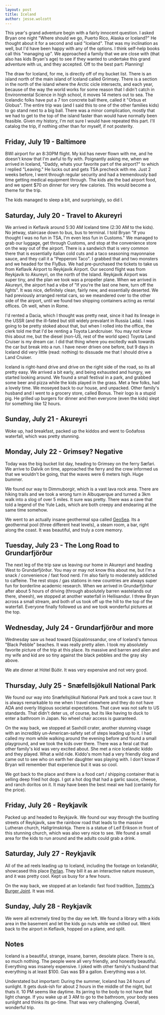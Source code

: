 ```yaml
---
layout: post
title: Iceland
author: jesse.wolcott
---
```


This year's grand adventure begin with a fairly innocent question. I asked Bryan one night "Where should we go, Puerto Rico, Alaska or Iceland?" He thought about it for a second and said "Iceland". That was my inclination as well, but I'd have been happy with any of the options. I think self-help books call this "managing up". We approached a family that we are close with (that also has kids Bryan's age) to see if they wanted to undertake this grand adventure with us, and they accepted. Off to the best part: Planning!

The draw for Iceland, for me, is directly off of my bucket list. There is an island north of the main island of Iceland called Grimsey. There is a section in the north of the island where the Arctic cicle intersects, and each year, because of the way the world works for some reason that I didn't catch in Environmental Science in high school, it moves 14 meters out to sea. The Icelandic folks have put a 7 ton concrete ball there, called it "Orbus et Globus". The entire trip was (and I said this to one of the other families kids) to go stand next to a big ball. There was a minor complication, mostly that we had to get to the top of the island faster than would have normally been feasible. Given my history, I'm not sure I would have repeated this part. I'll catalog the trip, if nothing other than for myself, if not posterity.

## Friday, July 19 - Baltimore

BWI airport for an 8:30PM flight. My kid has never flown with me, and he doesn't know that I'm awful to fly with. Poignantly asking me, when we arrived in Iceland, "Daddy, whats your favorite part of the airport?" to which I replied "Leaving." He lucks out and gets TSA precheck with me. Just 2 weeks before, I went through regular security and had a tremendously bad time getting medical equipment through. The kids ate the bad airport food, and we spent $70 on dinner for very few calories. This would become a theme for the trip.

The kids managed to sleep a bit, and surprisingly, so did I.

## Saturday, July 20 - Travel to Akureyri

We arrived in Keflavik around 5:30 AM Iceland time (2:30 AM to the kids). No jetway, staircase down to bus, bus to terminal. I told Bryan "If you thought I was no fun in TSA, I'm even less fun in Customs." We managed to grab our luggage, get through Customs, and stop at the convenience store on the way out of the airport. There is a sandwich that is very common there that is essentially italian cold cuts and a taco seasoning mayonnaise sauce, and they call it a "Pepperoni Taco". I grabbed that and two monsters and we headed for the FlyBus. We had pre-purchased the tickets to take us from Keflavik Airport to Reykjavík Airport. Our second flight was from Reykjavík to Akureyri, on the north of the Island. Reykjavík Airport was super tiny, and the plan we took was a propeller plane. When we arrived in Akureyri, the airport had a vibe of "If you're the last one here, turn off the lights". It was nice, definitely clean, fairly new, and essentially deserted. We had previously arranged rental cars, so we meandered over to the other side of the airport, until we found two shipping containers acting as rental offices. Oh well, when in Rome. 

I'd rented a Dacia, which I thought was pretty neat, since it had its lineage in the USSR (and the ill-fated but still widely prevalant in Russia Lada). I was going to be pretty stoked about that, but when I rolled into the office, the clerk told me that I'd be renting a Toyota Landcruiser. You may not know this about me, but the diesel (non-US, rest of the world spec) Toyota Land Cruiser is my dream car. I did that thing where you excitedly walk towards the car but break into a run. I have never driven one before, but 9 days in Iceland did very little (read: nothing) to dissuade me that I should drive a Land Cruiser. 

Iceland is right-hand drive and drive on the right side of the road, so its all pretty easy. We arrived a bit early, and being exhausted and hungry, we started looking around. We found a small festival in a park, and grabbed some beer and pizza while the kids played in the grass. Met a few folks, had a lovely time. We moseyed back to our house, and unpacked. Other family's husband and I went to a grocery store, called Bonus. Their logo is a stupid pig. He grilled up burgers for dinner and then everyone (even the kids) slept for something like 12 hours. 

## Sunday, July 21 - Akureyri

Woke up, had breakfast, packed up the kiddos and went to Goðafoss waterfall, which was pretty stunning. 

## Monday, July 22 - Grimsey? Negative

Today was the big bucket list day, heading to Grimsey on the ferry Sæfari. We arrive to Dalvik on time, approached the ferry and the crew informed us that we wouldn't be going, that the waves were 6 meters high. Huge bummer. 

We found our way to Dimmuborgir, which is a vast lava rock area. There are hiking trails and we took a wrong turn in Albuquerque and turned a 3km walk into a slog of over 5 miles. It sure was pretty. There was a cave that told a legend of the Yule Lads, which are both creepy and endearing at the same time somehow.

We went to an actually insane geothermal spa called [GeoSea](https://www.geosea.is/en). Its a geothermal pool (three different heat levels), a steam room, a bar, right along the coast. It was beautiful, and truly a core memory. 

## Tuesday, July 23 - The Long Road to Grundarfjörður

The next leg of the trip saw us leaving our home in Akureyri and heading West to Grundarfjörður. You may or may not know this about me, but I'm a snack / convenience / fast food nerd. I'm also fairly to moderately addicted to caffeine. The rest stops / gas stations in new countries are always super fun for borderline academic research. When we arrived in Grundarfjörður after about 5 hours of driving (through absolutely barren wastelands out there, sheesh), we stopped at another waterfall in Hellisandur. I threw Bryan across a small stream, and both of us took off up the hill to the top of the waterfall. Everyone finally followed us and we took wonderful pictures at the top.

## Wednesday, July 24 - Grundarfjörður and more

Wednesday saw us head toward Djúpalónssandur, one of Iceland's famous "Black Pebble" beaches. It was really pretty alien. I took my absolutely favorite picture of the trip at this place. Its massive and barren and alien and my wife and kid are so tiny against the black pebbles and the gray sky above. 

We ate dinner at Hótel Búðir. It was very expensive and not very good.

## Thursday, July 25 - Snæfellsjökull National Park

We found our way into Snæfellsjökull National Park and took a cave tour. It is always remarkable to me when I travel elsewhere and they do not have ADA and overly litigious societal expectations. That cave was not safe to US standards. That didn't deter us, of course, but its like having to duck to enter a bathroom in Japan. No wheel chair access is guaranteed. 

On the way back, we stopped at Saxhóll crater, another stunning visage with an incredibly un-American-safety set of steps leading up to it. I had called my mom while walking around the evening before and found a small playground, and we took the kids over there. There was a feral cat that other family's kid was very excited about. She met a nice Icelandic kiddo and they played. What a wild ride. Kiddo's mom had a very friendly dog and came out to see who on earth her daughter was playing with. I don't know if Bryan will remember that experience but it was so cool.

We got back to the place and there is a food cart / shipping container that is selling deep fried hot dogs. I got a hot dog that had a garlic sauce, cheese, and ranch doritos on it. It may have been the best meal we had (certainly for the price). 

## Friday, July 26 - Reykjavík

Packed up and headed to Reykjavík. We found our way through the bustling streets of Reykjavík, saw the rainbow road that leads to the massive Lutheran church, Hallgrímskirkja. There is a statue of Leif Erikson in front of this stunning church, which was also very nice to see. We found a small area for the kids to run around and the adults could grab a drink. 

## Saturday, July 27 - Reykjavík

All of the ad reels leading up to Iceland, including the footage on IcelandAir, showcased this place [Perlan](https://perlan.is/). They bill it as an interactive nature museum, and it was pretty cool. Kept us busy for a few hours. 

On the way back, we stopped at an Icelandic fast food tradition, [Tommy's Burger Joint](https://tommis.is/). It was mid. 

## Sunday, July 28 - Reykjavík

We were all extremely tired by the day we left. We found a library with a kids area in the basement and let the kids go nuts while we chilled out. Went back to the airport in Keflavik, hopped on a plane, and split.

## Notes

Iceland is a beautiful, strange, insane, barren, desolate place. There is so, so much nothing. The people were all very friendly, and honestly beautiful. Everything was insanely expensive. I joked with other family's husband that everything is at least $100. Gas was $9 a gallon. Everything was a lot. 

Understated but important: During the summer, Iceland has 24 hours of sunlight. It gets dusk-ish for about 2 hours in the middle of the night, but thats it. 10 PM seems like daytime. Its jarring to the body to not have that light change. If you wake up at 3 AM to go to the bathroom, your body sees sunlight and thinks its go-time. That was very challenging. Overall, wonderful trip.
